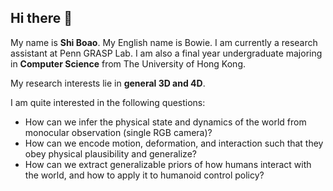 ## Hi there 👋

My name is **Shi Boao**. My English name is Bowie. I am currently a research assistant at Penn GRASP Lab. I am also a final year undergraduate majoring in **Computer Science** from The University of Hong Kong.

My research interests lie in **general 3D and 4D**.

I am quite interested in the following questions:

- How can we infer the physical state and dynamics of the world from monocular observation (single RGB camera)?
- How can we encode motion, deformation, and interaction such that they obey physical plausibility and generalize?
- How can we extract generalizable priors of how humans interact with the world, and how to apply it to humanoid control policy?
